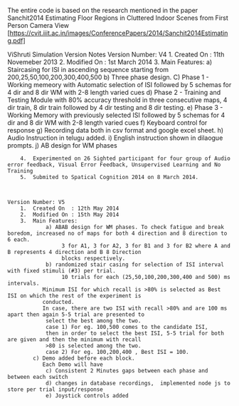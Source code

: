 The entire code is based on the research mentioned in the paper Sanchit2014 Estimating Floor Regions in Cluttered Indoor Scenes from First Person Camera View [https://cvit.iiit.ac.in/images/ConferencePapers/2014/Sanchit2014Estimating.pdf]



ViShruti Simulation Version Notes
	Version Number: V4
		1.	Created On  : 11th Novemeber 2013
		2.	Modified On : 1st March 2014
		3. 	Main Features:
				a) Staircasing for ISI in ascending sequence starting from 200,25,50,100,200,300,400,500
				b) Three phase design.
				C) Phase 1 - Working memeory with Automatic selection of ISI followed by 5 schemas for 4 dir and 8 dir WM with 2-8 length varied cues
				d) Phase 2 - Training and Testing Module with 80% accuracy threshold in three consecutive maps, 4 dir train, 8 dir train followed by 4 dir testing and 8 dir testing.
				e) Phase 3 - Working Memory with previously selected ISI followed by 5 schemas for 4 dir and 8 dir WM with 2-8 length varied cues
				f) Keyboard control for response
				g) Recording data both in csv format and google excel sheet.
				h) Audio Instruction in telugu added.
				i) English instruction shown in dilaogue prompts.
				j) AB design for WM phases


		4.	Experimented on 26 Sighted participant for four group of Audio error feedback, Visual Error Feedback, Unsupervised Learning and No Training
		5.	Submited to Spatical Cognition 2014 on 8 March 2014.



	Version Number: V5
		1.	Created On  : 12th May 2014
		2.	Modified On : 15th May 2014
		3. 	Main Features:
		        a) ABAB design for WM phases. To check fatigue and break boredom, increased no of maps for both 4 direction and 8 direction to 6 each.
		        	 3 for A1, 3 for A2, 3 for B1 and 3 for B2 where A and B represents 4 direction and B 8 Direction
		        	 blocks respectively.
		        b) randomized stair casing for selection of ISI interval with fixed stimuli (#3) per trial.
		        	 10 trials for each (25,50,100,200,300,400 and 500) ms intervals.
               Minimum ISI for which recall is >80% is selected as Best ISI on which the rest of the experiment is
               conducted.
               In case, there are two ISI with recall >80% and are 100 ms apart then again 5-5 trial are presented to
                select the best among the two.
                case 1) For eg. 100,500 comes to the candidate ISI,
                then in order to select the best ISI, 5-5 trial for both are given and then the minimum with recall
                >80 is selected among the two.
                case 2) For eg. 100,200,400 , Best ISI = 100.
            c) Demo added before each block.
               Each Demo will have
		        c) Consistent 2 Minutes gaps between each phase and between each switch
		        d) changes in database recordings,  implemented node js to store per trial input/response
		        e) Joystick controls added
